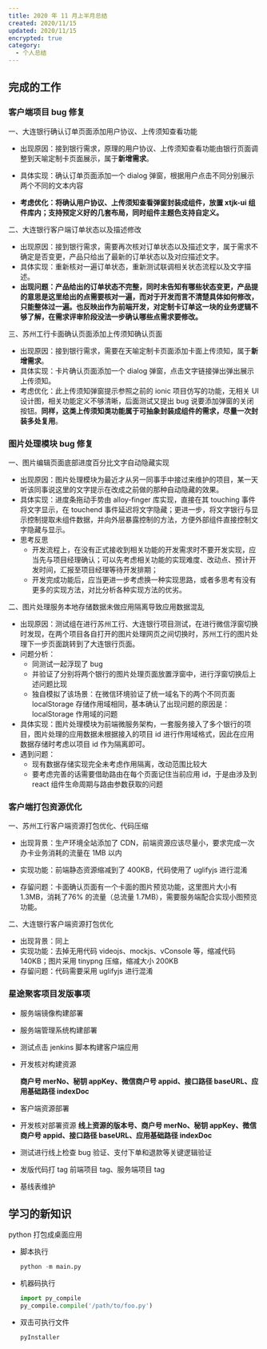 ```yaml
---
title: 2020 年 11 月上半月总结
created: 2020/11/15
updated: 2020/11/15
encrypted: true
category:
  - 个人总结
---
```


## 完成的工作

### 客户端项目 bug 修复

一、大连银行确认订单页面添加用户协议、上传须知查看功能

- 出现原因：接到银行需求，原理的用户协议、上传须知查看功能由银行页面调整到天喻定制卡页面展示，属于**新增需求**。

- 具体实现：确认订单页面添加一个 dialog 弹窗，根据用户点击不同分别展示两个不同的文本内容

- **考虑优化：将确认用户协议、上传须知查看弹窗封装成组件，放置 xtjk-ui 组件库内；支持预定义好的几套布局，同时组件主题色支持自定义。**

二、大连银行客户端订单状态以及描述修改

- 出现原因：接到银行需求，需要再次核对订单状态以及描述文字，属于需求不确定是否变更，产品只给出了最新的订单状态以及对应描述文字。
- 具体实现：重新核对一遍订单状态，重新测试联调相关状态流程以及文字描述。
- **出现问题：产品给出的订单状态不完整，同时未告知有哪些状态变更，产品提的意思是这里给出的点需要核对一遍，而对于开发而言不清楚具体如何修改，只能整体过一遍。也反映出作为前端开发，对定制卡订单这一块的业务逻辑不够了解，在需求评审阶段没法一步确认哪些点需求要修改。**

三、苏州工行卡面确认页面添加上传须知确认页面

- 出现原因：接到银行需求，需要在天喻定制卡页面添加卡面上传须知，属于**新增需求**。
- 具体实现：卡片确认页面添加一个 dialog 弹窗，点击文字链接弹出弹出展示上传须知。
- 考虑优化：此上传须知弹窗提示参照之前的 ionic 项目仿写的功能，无相关 UI 设计图，相关功能定义不够清晰，后面测试又提出 bug 说要添加弹窗的关闭按钮。**同样，这类上传须知类功能属于可抽象封装成组件的需求，尽量一次封装多处复用**。

### 图片处理模块 bug 修复

一、图片编辑页面底部进度百分比文字自动隐藏实现

- 出现原因：图片处理模块为最近才从另一同事手中接过来维护的项目，某一天听该同事说这里的文字提示在改成之前做的那种自动隐藏的效果。
- 具体实现：进度条拖动手势由 alloy-finger 库实现，直接在其 touching 事件将文字显示，在 touchend 事件延迟将文字隐藏；更进一步，将文字银行与显示控制提取未组件数据，并向外层暴露控制的方法，方便外部组件直接控制文字隐藏与显示。
- 思考反思
  - 开发流程上，在没有正式接收到相关功能的开发需求时不要开发实现，应当先与项目经理确认；可以先考虑相关功能的实现难度、改动点、预计开发时间，汇报至项目经理等待开发排期；
  - 开发完成功能后，应当更进一步考虑换一种实现思路，或者多思考有没有更多的实现方法，对比分析各种实现方法的优劣。

二、图片处理服务本地存储数据未做应用隔离导致应用数据混乱

- 出现原因：测试组在进行苏州工行、大连银行项目测试，在进行微信浮窗切换时发现，在两个项目各自打开的图片处理网页之间切换时，苏州工行的图片处理下一步页面跳转到了大连银行页面。
- 问题分析：
  - 同测试一起浮现了 bug
  - 并验证了分别将两个银行的图片处理页面放置浮窗中，进行浮窗切换后上述问题比现
  - 独自模拟了该场景：在微信环境验证了统一域名下的两个不同页面 localStorage 存储作用域相同，基本确认了出现问题的原因是：localStorage 作用域的问题
- 具体实现：图片处理模块为前端微服务架构，一套服务接入了多个银行的项目，图片处理的应用数据未根据接入的项目 id 进行作用域格式，因此在应用数据存储时考虑以项目 id 作为隔离即可。
- 遇到问题：
  - 现有数据存储实现完全未考虑作用隔离，改动范围比较大
  - 要考虑完善的话需要借助路由在每个页面记住当前应用 id，于是由涉及到 react 组件生命周期与路由参数获取的问题

### 客户端打包资源优化

一、苏州工行客户端资源打包优化、代码压缩

- 出现背景：生产环境全站添加了 CDN，前端资源应该尽量小，要求完成一次办卡业务消耗的流量在 1MB 以内

- 实现功能：前端静态资源缩减到了 400KB，代码使用了 uglifyjs 进行混淆
- 存留问题：卡面确认页面有一个卡面的图片预览功能，这里图片大小有 1.3MB，消耗了76% 的流量（总流量 1.7MB），需要服务端配合实现小图预览功能。

二、大连银行客户端资源打包优化

- 出现背景：同上
- 实现功能：去掉无用代码 videojs、mockjs、vConsole 等，缩减代码 140KB；图片采用 tinypng 压缩，缩减大小 200KB
- 存留问题：代码需要采用 uglifyjs 进行混淆

### 星途聚客项目发版事项

- 服务端镜像构建部署

- 服务端管理系统构建部署

- 测试点击 jenkins 脚本构建客户端应用

- 开发核对构建资源

  **商户号 merNo、秘钥 appKey、微信商户号 appid、接口路径 baseURL、应用基础路径 indexDoc**

- 客户端资源部署

- 开发核对部署资源
  **线上资源的版本号、商户号 merNo、秘钥 appKey、微信商户号 appid、接口路径 baseURL、应用基础路径 indexDoc**

- 测试进行线上检查
  bug 验证、支付下单和退款等关键逻辑验证
  
- 发版代码打 tag
  前端项目 tag、服务端项目 tag
  
- 基线表维护

## 学习的新知识

python 打包成桌面应用

- 脚本执行

  ```python
  python -m main.py
  ```

- 机器码执行

  ```python
  import py_compile
  py_compile.compile('/path/to/foo.py')
  ```

- 双击可执行文件

  ```bash
  pyInstaller
  ```
